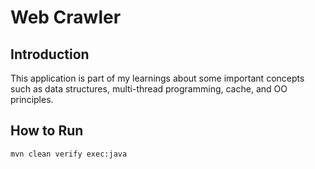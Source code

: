# Web Crawler

## Introduction
This application is part of my learnings about some important concepts such as data structures, multi-thread programming, cache, and OO principles. 

## How to Run

```sh
mvn clean verify exec:java
```